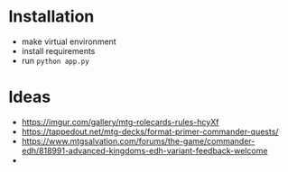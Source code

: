 # Installation
* make virtual environment
* install requirements
* run `python app.py`

# Ideas
* https://imgur.com/gallery/mtg-rolecards-rules-hcyXf
* https://tappedout.net/mtg-decks/format-primer-commander-quests/
* https://www.mtgsalvation.com/forums/the-game/commander-edh/818991-advanced-kingdoms-edh-variant-feedback-welcome
* 